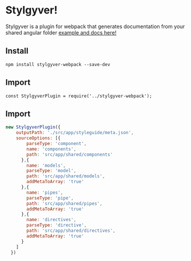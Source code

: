 # Stylgyver!

Stylgyver is a plugin for webpack that generates documentation from your shared angular folder
[example and docs here!](https://futbotism.github.io/stylgyver-ng/)

## Install

`npm install stylgyver-webpack --save-dev`

## Import

`const StylgyverPlugin = require('../stylgyver-webpack');`

## Import

```javascript
new StylgyverPlugin({
    outputPath: './src/app/styleguide/meta.json',
    sourceOptions: [{
        parseType: 'component',
        name: 'components',
        path: 'src/app/shared/components'
      },{
        name: 'models',
        parseType: 'model',
        path: 'src/app/shared/models',
        addMetaToArray: 'true'
      },{
        name: 'pipes',
        parseType: 'pipe',
        path: 'src/app/shared/pipes',
        addMetaToArray: 'true'
      },{
        name: 'directives',
        parseType: 'directive',
        path: 'src/app/shared/directives',
        addMetaToArray: 'true'
      }
    ]
  })
  ```
